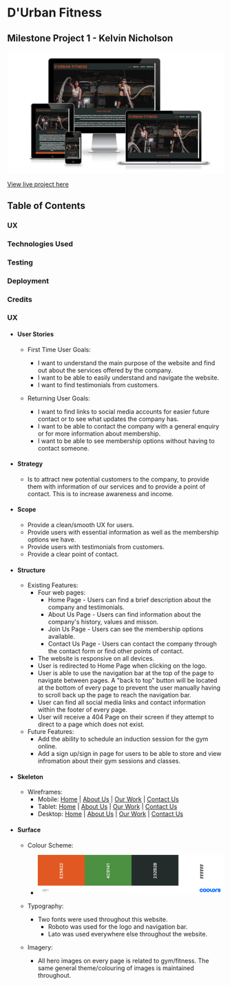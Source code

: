 # D'Urban Fitness
## Milestone Project 1 - Kelvin Nicholson

![D'Urban Fitness](assets/readme/capture.png)

[View live project here](https://spooshdoosh.github.io/Milestone-Project-1-DUrban-Fitness/)

## Table of Contents

### UX
### Technologies Used
### Testing
### Deployment
### Credits

### UX
* #### User Stories
  * First Time User Goals:
    * I want to understand the main purpose of the website and find out about the services offered by the company.
    * I want to be able to easily understand and navigate the website.
    * I want to find testimonials from customers.

  * Returning User Goals:
    * I want to find links to social media accounts for easier future contact or to see what updates the company has.
    * I want to be able to contact the company with a general enquiry or for more information about membership.
    * I want to be able to see membership options without having to contact someone.

* #### Strategy
  * Is to attract new potential customers to the company, to provide them with information of our services and to provide a point of contact. This is to increase awareness and income.

* #### Scope
  * Provide a clean/smooth UX for users.
  * Provide users with essential information as well as the membership options we have.
  * Provide users with testimonials from customers.
  * Provide a clear point of contact.

* #### Structure
  * Existing Features:
    * Four web pages:
      - Home Page - Users can find a brief description about the company and testimonials.
      - About Us Page - Users can find information about the company's history, values and misson.
      - Join Us Page - Users can see the membership options available.
      - Contact Us Page - Users can contact the company through the contact form or find other points of contact.
    * The website is responsive on all devices.
    * User is redirected to Home Page when clicking on the logo.
    * User is able to use the navigation bar at the top of the page to navigate between pages. A "back to top" button will be located at the bottom of every page to prevent the user manually having to scroll back up the page to reach the navigation bar.
    * User can find all social media links and contact information within the footer of every page.
    * User will receive a 404 Page on their screen if they attempt to direct to a page which does not exist.
  * Future Features:
    * Add the ability to schedule an induction session for the gym online.
    * Add a sign up/sign in page for users to be able to store and view infromation about their gym sessions and classes.

* #### Skeleton
  * Wireframes:
    - Mobile: [Home](assets/wireframes/mobile-home.png) | [About Us](assets/wireframes/mobile-about-us.png) | [Our Work](assets/wireframes/mobile-our-work.png) | [Contact Us](assets/wireframes/mobile-contact-us.png)
    - Tablet: [Home](assets/wireframes/tablet-home.png) | [About Us](assets/wireframes/tablet-about-us.png) | [Our Work](assets/wireframes/tablet-our-work.png) | [Contact Us](assets/wireframes/tablet-contact-us.png)
    - Desktop: [Home](assets/wireframes/desktop-home.png) | [About Us](assets/wireframes/desktop-about-us.png) | [Our Work](assets/wireframes/desktop-our-work.png) | [Contact Us](assets/wireframes/desktop-contact-us.png)

* #### Surface 
  * Colour Scheme:
    - ![Palette Colours](assets/readme/colour-palette.png)

  * Typography:
    * Two fonts were used throughout this website.
      * Roboto was used for the logo and navigation bar.
      * Lato was used everywhere else throughout the website.

  * Imagery:
    * All hero images on every page is related to gym/fitness. The same general theme/colouring of images is maintained throughout.